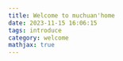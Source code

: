 ```yaml
---
title: Welcome to muchuan'home
date: 2023-11-15 16:06:15
tags: introduce
category: welcome
mathjax: true
---
```

